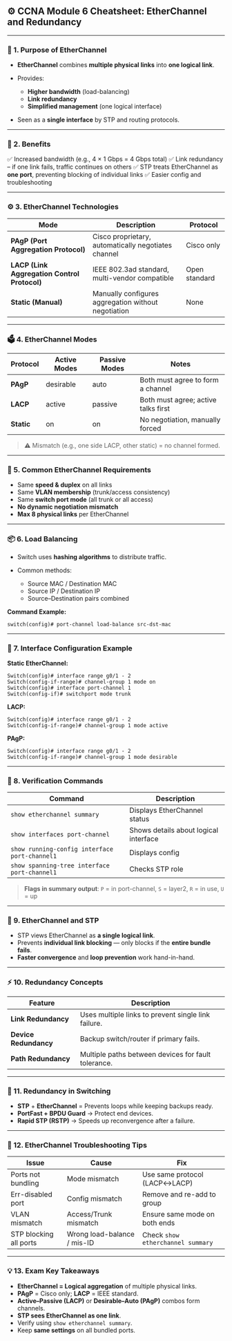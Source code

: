 ## ⚙️ CCNA Module 6 Cheatsheet: **EtherChannel and Redundancy**

---

### 🧠 1. Purpose of EtherChannel

* **EtherChannel** combines **multiple physical links** into **one logical link**.
* Provides:

  * **Higher bandwidth** (load-balancing)
  * **Link redundancy**
  * **Simplified management** (one logical interface)
* Seen as a **single interface** by STP and routing protocols.

---

### 🧩 2. Benefits

✅ Increased bandwidth (e.g., 4 × 1 Gbps = 4 Gbps total)
✅ Link redundancy – if one link fails, traffic continues on others
✅ STP treats EtherChannel as **one port**, preventing blocking of individual links
✅ Easier config and troubleshooting

---

### ⚙️ 3. EtherChannel Technologies

| Mode                                         | Description                                         | Protocol      |
| -------------------------------------------- | --------------------------------------------------- | ------------- |
| **PAgP (Port Aggregation Protocol)**         | Cisco proprietary, automatically negotiates channel | Cisco only    |
| **LACP (Link Aggregation Control Protocol)** | IEEE 802.3ad standard, multi-vendor compatible      | Open standard |
| **Static (Manual)**                          | Manually configures aggregation without negotiation | None          |

---

### 🗳️ 4. EtherChannel Modes

| Protocol   | Active Modes | Passive Modes | Notes                               |
| ---------- | ------------ | ------------- | ----------------------------------- |
| **PAgP**   | desirable    | auto          | Both must agree to form a channel   |
| **LACP**   | active       | passive       | Both must agree; active talks first |
| **Static** | on           | on            | No negotiation, manually forced     |

> ⚠️ Mismatch (e.g., one side LACP, other static) = no channel formed.

---

### 🔢 5. Common EtherChannel Requirements

* Same **speed & duplex** on all links
* Same **VLAN membership** (trunk/access consistency)
* Same **switch port mode** (all trunk or all access)
* **No dynamic negotiation mismatch**
* **Max 8 physical links** per EtherChannel

---

### 📦 6. Load Balancing

* Switch uses **hashing algorithms** to distribute traffic.
* Common methods:

  * Source MAC / Destination MAC
  * Source IP / Destination IP
  * Source–Destination pairs combined

**Command Example:**

```
switch(config)# port-channel load-balance src-dst-mac
```

---

### 🧱 7. Interface Configuration Example

**Static EtherChannel:**

```
Switch(config)# interface range g0/1 - 2
Switch(config-if-range)# channel-group 1 mode on
Switch(config)# interface port-channel 1
Switch(config-if)# switchport mode trunk
```

**LACP:**

```
Switch(config)# interface range g0/1 - 2
Switch(config-if-range)# channel-group 1 mode active
```

**PAgP:**

```
Switch(config)# interface range g0/1 - 2
Switch(config-if-range)# channel-group 1 mode desirable
```

---

### 🧭 8. Verification Commands

| Command                                       | Description                           |
| --------------------------------------------- | ------------------------------------- |
| `show etherchannel summary`                   | Displays EtherChannel status          |
| `show interfaces port-channel`                | Shows details about logical interface |
| `show running-config interface port-channel1` | Displays config                       |
| `show spanning-tree interface port-channel1`  | Checks STP role                       |

> **Flags in summary output**:
> `P` = in port-channel, `S` = layer2, `R` = in use, `U` = up

---

### 🧩 9. EtherChannel and STP

* STP views EtherChannel as **a single logical link**.
* Prevents **individual link blocking** — only blocks if the **entire bundle fails**.
* **Faster convergence** and **loop prevention** work hand-in-hand.

---

### ⚡ 10. Redundancy Concepts

| Feature               | Description                                         |
| --------------------- | --------------------------------------------------- |
| **Link Redundancy**   | Uses multiple links to prevent single link failure. |
| **Device Redundancy** | Backup switch/router if primary fails.              |
| **Path Redundancy**   | Multiple paths between devices for fault tolerance. |

---

### 🔁 11. Redundancy in Switching

* **STP** + **EtherChannel** = Prevents loops while keeping backups ready.
* **PortFast + BPDU Guard** → Protect end devices.
* **Rapid STP (RSTP)** → Speeds up reconvergence after a failure.

---

### 🧮 12. EtherChannel Troubleshooting Tips

| Issue                  | Cause                       | Fix                               |
| ---------------------- | --------------------------- | --------------------------------- |
| Ports not bundling     | Mode mismatch               | Use same protocol (LACP↔LACP)     |
| Err-disabled port      | Config mismatch             | Remove and re-add to group        |
| VLAN mismatch          | Access/Trunk mismatch       | Ensure same mode on both ends     |
| STP blocking all ports | Wrong load-balance / mis-ID | Check `show etherchannel summary` |

---

### 💡 13. Exam Key Takeaways

* **EtherChannel = Logical aggregation** of multiple physical links.
* **PAgP** = Cisco only; **LACP** = IEEE standard.
* **Active–Passive (LACP)** or **Desirable–Auto (PAgP)** combos form channels.
* **STP sees EtherChannel as one link**.
* Verify using `show etherchannel summary`.
* Keep **same settings** on all bundled ports.